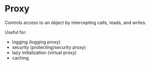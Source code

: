 # Proxy

Controls access to an object by intercepting calls, reads, and writes.

Useful for:

- logging (logging proxy)
- security (protecting/security proxy)
- lazy initialization (virtual proxy)
- caching
